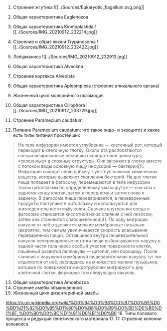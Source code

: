 1. Строение жгутика
![[../Sources/Eukaryotic_flagellum.svg.png]]

2. Общая характеристика Euglenozoa
3. Общая характеристика Kinetoplastida
![[../Sources/IMG_20210912_232214.jpg]]


4. Строение и образ жизни Trypanosoma 
![[../Sources/IMG_20210912_232422.jpg]]
5. Лейшманиоз
![[../Sources/IMG_20210912_232913.jpg]]
6. Общая характеристика Alveolata

7.  Строение кортекса Alveolata
8. Общая характеристика Apicomplexa (строение апикального органа)
9. Жизненный цикл молярийного плазмодия

10. Общая характеристика Ciliophora
![[../Sources/IMG_20210912_233729.jpg]]
11. Строение Paramecium caudatum
12. Питание Paramecium caudatum: что такое эндо- и экзоцитоз и какие есть типы питания простейших

> На теле инфузории имеется углубление — клеточный рот, который переходит в клеточную глотку. Около рта располагаются специализированные реснички околоротовой цилиатуры, «склеенные» в сложные структуры. Они загоняют в глотку вместе с потоком воды основную пищу инфузорий — бактерии[1]. Инфузория находит свою добычу, чувствуя наличие химических веществ, которые выделяют скопления бактерий.
На дне глотки пища попадает в фагосому, перемещаются в теле инфузории током цитоплазмы по определённому «маршруту» — сначала к заднему концу клетки, затем к переднему и затем снова к заднему. В фагосоме пища переваривается, а переваренные продукты поступают в цитоплазму и используются для жизнедеятельности инфузории. Сначала внутренняя среда в фагосоме становится кислотной из-за слияния с ней лизосом, затем она становится слабощелочной[4]. По ходу миграции вакуоли от неё отделяются мелкие мембранные пузырьки (вероятно, тем самым увеличивается скорость всасывания переваренной пищи). Оставшиеся внутри пищеварительной вакуоли непереваренные остатки пищи выбрасываются наружу в задней части тела через особый участок поверхности клетки, лишённый развитой пелликулы — цитопиг, или порошицу. После слияния с наружной мембраной пищеварительная вакуоль тут же отделяется от неё, распадаясь на множество мелких пузырьков, которые по поверхности микротрубочек мигрируют к дну клеточной глотки, формируя там следующую вакуоль. 

13. Общая характеристика Amoebozoa
14. Строение амебы обыкновенной
15. Жизненный цикл дизентерийной амебы

https://ru.m.wikipedia.org/wiki/%D0%94%D0%B8%D0%B7%D0%B5%D0%BD%D1%82%D0%B5%D1%80%D0%B8%D0%B9%D0%BD%D0%B0%D1%8F_%D0%B0%D0%BC%D1%91%D0%B1%D0%B0
16. Типы полового процесса и редукции генетического материала
17. 
17. Строение колонии вольвокса